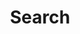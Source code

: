 ---
title: "Search" # in any language you want
layout: "search" # is necessary
# url: "/archive"
# description: "Description for Search"
summary: "sök"
---